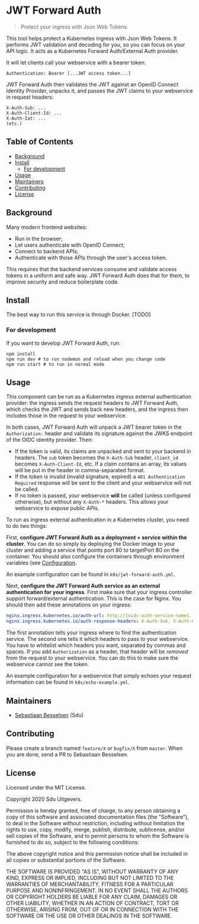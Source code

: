 # JWT Forward Auth

> Protect your ingress with Json Web Tokens

This tool helps protect a Kubernetes ingress with Json Web Tokens. It performs JWT validation and decoding for you, so you can focus on your API logic. It acts as a Kubernetes Forward Auth/External Auth provider.

It will let clients call your webservice with a bearer token:

```
Authentication: Bearer [...JWT access token...]
```

JWT Forward Auth then validates the JWT against an OpenID Connect Identity Provider, unpacks it, and passes the JWT claims to your webservice in request headers:

```
X-Auth-Sub: ...
X-Auth-Client-Id: ...
X-Auth-Iat: ...
(etc.)
```

## Table of Contents <!-- omit in toc -->
- [Background](#background)
- [Install](#install)
  - [For development](#for-development)
- [Usage](#usage)
- [Maintainers](#maintainers)
- [Contributing](#contributing)
- [License](#license)

## Background
Many modern frontend websites:

* Run in the browser;
* Let users authenticate with OpenID Connect;
* Connect to backend APIs;
* Authenticate with those APIs through the user's access token.

This requires that the backend services consume and validate access tokens in a uniform and safe way. JWT Forward Auth does that for them, to improve security and reduce boilerplate code.

## Install
The best way to run this service is through Docker. [TODO]

### For development
If you want to develop JWT Forward Auth, run:

```
npm install
npm run dev # to run nodemon and reload when you change code
npm run start # to run in normal mode
```

## Usage
This component can be run as a Kubernetes ingress external authentication provider: the ingress sends the request headers to JWT Forward Auth, which checks the JWT and sends back new headers, and the ingress then includes those in the request to your webservice.

In both cases, JWT Forward Auth will unpack a JWT bearer token in the `Authorization:` header and validate its signature against the JWKS endpoint of the OIDC identity provider. Then:

* If the token is valid, its claims are unpacked and sent to your backend in headers. The `sub` token becomes the `X-Auth-Sub` header, `client_id` becomes `X-Auth-Client-Id`, etc. If a claim contains an array, its values will be put in the header in comma-separated format.
* If the token is invalid (invalid signature, expired) a `401 Authentication Required` response will be sent to the client and your webservice will not be called.
* If no token is passed, your webservice **will** be called (unless configured otherwise), but without any `X-Auth-*` headers. This allows your webservice to expose public APIs.

To run as ingress external authentication in a Kubernetes cluster, you need to do two things:

First, **configure JWT Forward Auth as a deployment + service within the cluster**. You can do so simply by deploying the Docker image to your cluster and adding a service that points port 80 to targetPort 80 on the container. You should also configure the containers through environment variables (see [Configuration](#configuration).

An example configuration can be found in `k8s/jwt-forward-auth.yml`.

Next, **configure the JWT Forward Auth service as an external authentication for your ingress**. First make sure that your ingress controller support forward/external authentication. This is the case for Nginx. You should then add these annotations on your ingress:

```yml
nginx.ingress.kubernetes.io/auth-url: http://[oidc-auth-service-name].[oidc-auth-namespace].svc.cluster.local/
nginx.ingress.kubernetes.io/auth-response-headers: X-Auth-Sub, X-Auth-Client-Id, X-Auth-Role, Authorization
```

The first annotation tells your ingress where to find the authentication service. The second one tells it which headers to pass to your webservice. You have to whitelist which headers you want, separated by commas and spaces. If you add `Authorization` as a header, that header will be *removed* from the request to your webservice. You can do this to make sure the webservice cannot see the token.

An example configuration for a webservice that simply echoes your request information can be found in `k8s/echo-example.yml`.

## Maintainers
* [Sebastiaan Besselsen](https://github.com/sbesselsen) (Sdu)

## Contributing
Please create a branch named `feature/X` or `bugfix/X` from `master`. When you are done, send a PR to Sebastiaan Besselsen.

## License
Licensed under the MIT License.

Copyright 2020 Sdu Uitgevers.

Permission is hereby granted, free of charge, to any person obtaining a copy of this software and associated documentation files (the "Software"), to deal in the Software without restriction, including without limitation the rights to use, copy, modify, merge, publish, distribute, sublicense, and/or sell copies of the Software, and to permit persons to whom the Software is furnished to do so, subject to the following conditions:

The above copyright notice and this permission notice shall be included in all copies or substantial portions of the Software.

THE SOFTWARE IS PROVIDED "AS IS", WITHOUT WARRANTY OF ANY KIND, EXPRESS OR IMPLIED, INCLUDING BUT NOT LIMITED TO THE WARRANTIES OF MERCHANTABILITY, FITNESS FOR A PARTICULAR PURPOSE AND NONINFRINGEMENT. IN NO EVENT SHALL THE AUTHORS OR COPYRIGHT HOLDERS BE LIABLE FOR ANY CLAIM, DAMAGES OR OTHER LIABILITY, WHETHER IN AN ACTION OF CONTRACT, TORT OR OTHERWISE, ARISING FROM, OUT OF OR IN CONNECTION WITH THE SOFTWARE OR THE USE OR OTHER DEALINGS IN THE SOFTWARE.
